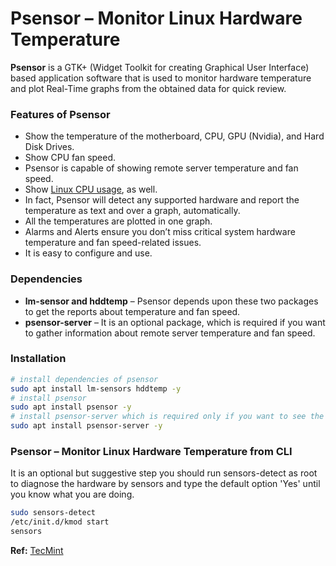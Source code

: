 # Psensor – Monitor Linux Hardware Temperature 

**Psensor** is a GTK+ (Widget Toolkit for creating Graphical User Interface) based application software that is used to monitor hardware temperature and plot Real-Time graphs from the obtained data for quick review.

### Features of Psensor

- Show the temperature of the motherboard, CPU, GPU (Nvidia), and Hard Disk Drives.
- Show CPU fan speed.
- Psensor is capable of showing remote server temperature and fan speed.
- Show [Linux CPU usage](https://www.tecmint.com/find-linux-processes-memory-ram-cpu-usage/), as well.
- In fact, Psensor will detect any supported hardware and report the temperature as text and over a graph, automatically.
- All the temperatures are plotted in one graph.
- Alarms and Alerts ensure you don’t miss critical system hardware temperature and fan speed-related issues.
- It is easy to configure and use.

### Dependencies

- **lm-sensor and hddtemp** – Psensor depends upon these two packages to get the reports about temperature and fan speed.
- **psensor-server** – It is an optional package, which is required if you want to gather information about remote server temperature and fan speed.

### Installation

```bash
# install dependencies of psensor
sudo apt install lm-sensors hddtemp -y
# install psensor
sudo apt install psensor -y
# install psensor-server which is required only if you want to see the temperature and fan speed of the remote server.
sudo apt install psensor-server -y
```

### Psensor – Monitor Linux Hardware Temperature from CLI

It is an optional but suggestive step you should run sensors-detect as root to diagnose the hardware by sensors and type the default option 'Yes' until you know what you are doing.

```bash
sudo sensors-detect
/etc/init.d/kmod start
sensors
```

**Ref:** [TecMint](https://www.tecmint.com/psensor-monitors-hardware-temperature-in-linux/)